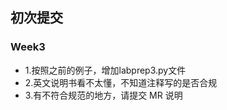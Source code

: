 
## 初次提交

### Week3
 - 1.按照之前的例子，增加labprep3.py文件
 - 2.英文说明书看不太懂，不知道注释写的是否合规
 - 3.有不符合规范的地方，请提交 MR 说明